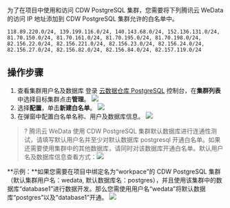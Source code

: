 为了在项目中使用和访问 CDW PostgreSQL 集群，您需要将下列腾讯云 WeData 的访问 IP 地址添加到 CDW PostgreSQL 集群允许的白名单中。
```
118.89.220.0/24, 139.199.116.0/24, 140.143.68.0/24, 152.136.131.0/24, 81.70.150.0/24, 81.70.161.0/24, 81.70.195.0/24, 81.70.198.0/24, 82.156.22.0/24, 82.156.221.0/24, 82.156.23.0/24, 82.156.24.0/24, 82.156.27.0/24, 82.156.82.0/24, 82.156.84.0/24, 82.157.119.0/24
```
## 操作步骤
1. 查看集群用户名及数据库
登录 [云数据仓库 PostgreSQL](https://console.cloud.tencent.com/cdwpg) 控制台，在**集群列表**中选择目标集群点击**管理**。
![](https://main.qcloudimg.com/raw/d630511e1a61dbbbbf5f470986d9228e.png)
2. 选择**配置**，单击**新建白名单**。
![](https://qcloudimg.tencent-cloud.cn/raw/e2dc73827c2d4d4aecf3524a55828d92.png)
3. 在弹窗中配置白名单名称、用户及数据库信息。
![](https://main.qcloudimg.com/raw/60df7783cf18ac3dbca35dd1f70a287d.png)

>? 腾讯云 WeData 使用 CDW PostgreSQL 集群默认数据库进行连通性测试，请填写默认用户名并至少对默认数据库 postgresql 开通白名单。如果还需要使用集群中的其他数据库，请同时对该数据库开通白名单。默认用户名及数据库信息查看方式：![](https://main.qcloudimg.com/raw/82517b0876c68b4f9394dc34e646b177.png)

**示例：**如果您需要在项目中绑定名为“workpace”的 CDW PostgreSQL 集群（默认集群用户名：wedata, 默认数据库名：postgres），并且使用该集群中的数据库“database1”进行数据开发。那么您需使用用户名“wedata”将默认数据库“postgres”以及“database1”开通。
 ![](https://main.qcloudimg.com/raw/fc0ba595e8fd97f9ca229ca85892c940.png)
 

 
